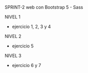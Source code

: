 SPRINT-2
web con Bootstrap 5 - Sass

NIVEL 1
- ejercicio 1, 2, 3 y 4

NIVEL 2
- ejercicio 5

NIVEL 3
- ejercicio 6 y 7

